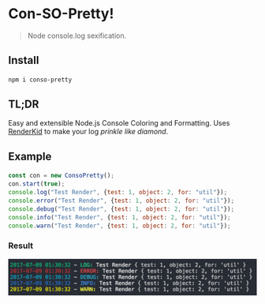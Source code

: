 # Con-SO-Pretty! 
> Node console.log sexification. 

## Install
```bash
npm i conso-pretty
```

## TL;DR
Easy and extensible Node.js Console Coloring and Formatting. 
Uses [RenderKid](https://github.com/AriaMinaei/RenderKid) to make your log *prinkle like diamond*.


## Example
```javascript 
const con = new ConsoPretty();
con.start(true);
console.log("Test Render", {test: 1, object: 2, for: "util"});
console.error("Test Render", {test: 1, object: 2, for: "util"});
console.debug("Test Render", {test: 1, object: 2, for: "util"});
console.info("Test Render", {test: 1, object: 2, for: "util"});
console.warn("Test Render", {test: 1, object: 2, for: "util"});
```
### Result

![Example Output](https://github.com/hammus/consopretty/raw/master/img/example.png?raw=true "Example Output")
